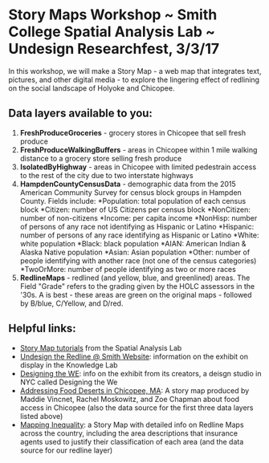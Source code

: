 # Story Maps Workshop ~ Smith College Spatial Analysis Lab ~ Undesign Researchfest, 3/3/17

In this workshop, we will make a Story Map - a web map that integrates text, pictures, and other digital media - to explore the lingering effect of redlining on the social landscape of Holyoke and Chicopee.

## Data layers available to you:
1. **FreshProduceGroceries** - grocery stores in Chicopee that sell fresh produce
2. **FreshProduceWalkingBuffers** - areas in Chicopee within 1 mile walking distance to a grocery store selling fresh produce
3. **IsolatedByHighway** - areas in Chicopee with limited pedestrain access to the rest of the city due to two interstate highways
4. **HampdenCountyCensusData** - demographic data from the 2015 American Community Survey for census block groups in Hampden County. Fields include:
  *Population: total population of each census block
  *Citizen: number of US Citizens per census block
  *NonCitizen: number of non-citizens
  *Income: per capita income
  *NonHisp: number of persons of any race not identifying as Hispanic or Latino
  *Hispanic: number of persons of any race identifying as Hispanic or Latino
  *White: white population
  *Black: black population
  *AIAN: American Indian & Alaska Native population
  *Asian: Asian population
  *Other: number of people identifying with another race (not one of the census categories)
  *TwoOrMore: number of people identifying as two or more races
5. **RedlineMaps** - redlined (and yellow, blue, and greenlined) areas. The Field "Grade" refers to the grading given by the HOLC assessors in the '30s. A is best - these areas are green on the original maps - followed by B/blue, C/Yellow, and D/red.

## Helpful links:
* [Story Map tutorials](http://www.science.smith.edu/sal/resources/workshops/) from the Spatial Analysis Lab
* [Undesign the Redline @ Smith Website](https://sophia.smith.edu/undesign/): information on the exhibit on display in the Knowledge Lab
* [Designing the WE](http://www.designingthewe.com/undesign-the-redline/): info on the exhibit from its creators, a deisgn studio in NYC called Designing the We
* [Addressing Food Deserts in Chicopee, MA](https://smithcollege.maps.arcgis.com/apps/MapSeries/index.html?appid=e5d604d3f45b421f83f2f2fc42b41389): A story map produced by Maddie Vincnet, Rachel Moskowitz, and Zoe Chapman about food access in Chicopee (also the data source for the first three data layers listed above)
* [Mapping Inequality](https://www.google.com/url?sa=t&rct=j&q=&esrc=s&source=web&cd=1&cad=rja&uact=8&ved=0ahUKEwiE9YGx9brSAhWhhFQKHbczBpoQFggaMAA&url=https%3A%2F%2Fdsl.richmond.edu%2Fpanorama%2Fredlining%2F&usg=AFQjCNEckGuYQfMwv6gLesqsa0JYTglH7w&sig2=NwjafmsuLiQNVUSs1CulUg): a Story Map with detailed info on Redline Maps across the country, including the area descriptions that insurance agents used to justify their classification of each area (and the data source for our redline layer)
